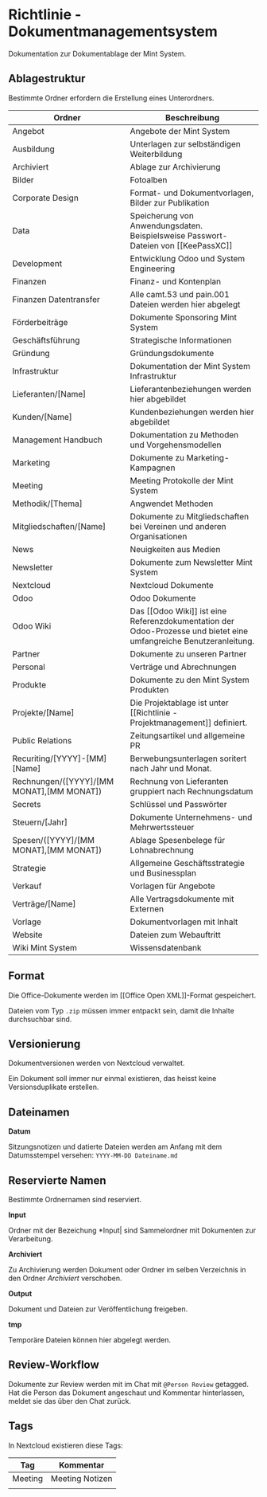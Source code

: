 # Richtlinie - Dokumentmanagementsystem

Dokumentation zur Dokumentablage der Mint System.

## Ablagestruktur

Bestimmte Ordner erfordern die Erstellung eines Unterordners.

| Ordner                                    | Beschreibung                                                                                                       |
| ----------------------------------------- | ------------------------------------------------------------------------------------------------------------------ |
| Angebot                                   | Angebote der Mint System                                                                                           |
| Ausbildung                                | Unterlagen zur selbständigen Weiterbildung                                                                         |
| Archiviert                                | Ablage zur Archivierung                                                                                            |
| Bilder                                    | Fotoalben                                                                                                          |
| Corporate Design                          | Format- und Dokumentvorlagen, Bilder zur Publikation                                                               |
| Data                                      | Speicherung von Anwendungsdaten.  Beispielsweise Passwort-Dateien von [[KeePassXC]]                                |
| Development                               | Entwicklung Odoo und System Engineering                                                                            |
| Finanzen                                  | Finanz- und Kontenplan                                                                                             |
| Finanzen Datentransfer                    | Alle camt.53 und pain.001 Dateien werden hier abgelegt                                                             |
| Förderbeiträge                            | Dokumente Sponsoring Mint System                                                                                   |
| Geschäftsführung                          | Strategische Informationen                                                                                         |
| Gründung                                  | Gründungsdokumente                                                                                                 |
| Infrastruktur                             | Dokumentation der Mint System Infrastruktur                                                                        |
| Lieferanten/[Name]                        | Lieferantenbeziehungen werden hier abgebildet                                                                      |
| Kunden/[Name]                        | Kundenbeziehungen werden hier abgebildet                                                                      |
| Management Handbuch                       | Dokumentation zu Methoden und Vorgehensmodellen                                                                    |
| Marketing                                 | Dokumente zu Marketing-Kampagnen                                                                                   |
| Meeting                                   | Meeting Protokolle der Mint System                                                                                 |
| Methodik/[Thema]                          | Angwendet Methoden                                                                                                 |
| Mitgliedschaften/[Name]                   | Dokumente zu Mitgliedschaften bei Vereinen und anderen Organisationen                                              |
| News                                      | Neuigkeiten aus Medien                                                                                             |
| Newsletter                                | Dokumente zum Newsletter Mint System                                                                               |
| Nextcloud                                 | Nextcloud Dokumente                                                                                                |
| Odoo                                      | Odoo Dokumente                                                                                                     |
| Odoo Wiki                                 | Das [[Odoo Wiki]] ist eine Referenzdokumentation der Odoo-Prozesse und bietet eine umfangreiche Benutzeranleitung. |
| Partner                                   | Dokumente zu unseren Partner                                                                                       |
| Personal                                  | Verträge und Abrechnungen                                                                                          |
| Produkte                                  | Dokumente zu den Mint System Produkten                                                                             |
| Projekte/[Name]                           | Die Projektablage ist unter [[Richtlinie - Projektmanagement]] definiert.                                          |
| Public Relations                          | Zeitungsartikel und allgemeine PR                                                                                  |
| Recuriting/[YYYY]-[MM] [Name]             | Berwebungsunterlagen soritert nach Jahr und Monat.                                                                 |
| Rechnungen/([YYYY]/[MM MONAT],[MM MONAT]) | Rechnung von Lieferanten gruppiert nach Rechnungsdatum                                                             |
| Secrets                                   | Schlüssel und Passwörter                                                                                           |
| Steuern/[Jahr]                            | Dokumente Unternehmens- und Mehrwertssteuer                                                                        |
| Spesen/([YYYY]/[MM MONAT],[MM MONAT])     | Ablage Spesenbelege für Lohnabrechnung                                                                             |
| Strategie                                 | Allgemeine Geschäftsstrategie und Businessplan                                                                     |
| Verkauf                                   | Vorlagen für Angebote                                                                                              |
| Verträge/[Name]                           | Alle Vertragsdokumente mit Externen                                                                                |
| Vorlage                                   | Dokumentvorlagen mit Inhalt                                                                                        |
| Website                                   | Dateien zum Webauftritt                                                                                            |
| Wiki Mint System                          | Wissensdatenbank                                                                                                   |

## Format

Die Office-Dokumente werden im [[Office Open XML]]-Format gespeichert.

Dateien vom Typ `.zip` müssen immer entpackt sein, damit die Inhalte durchsuchbar sind.

## Versionierung

Dokumentversionen werden von Nextcloud verwaltet.

Ein Dokument soll immer nur einmal existieren, das heisst keine Versionsduplikate erstellen.

## Dateinamen

**Datum**

Sitzungsnotizen und datierte Dateien werden am Anfang mit dem Datumsstempel versehen: `YYYY-MM-DD Dateiname.md`

## Reservierte Namen

Bestimmte Ordnernamen sind reserviert.

**Input**

Ordner mit der Bezeichung *Input| sind Sammelordner mit Dokumenten zur Verarbeitung.

**Archiviert**

Zu Archivierung werden Dokument oder Ordner im selben Verzeichnis in den Ordner *Archiviert* verschoben.

**Output**

Dokument und Dateien zur Veröffentlichung freigeben.

**tmp**

Temporäre Dateien können hier abgelegt werden.

## Review-Workflow

Dokumente zur Review werden mit im Chat mit `@Person Review` getagged. Hat die Person das Dokument angeschaut und Kommentar hinterlassen, meldet sie das über den Chat zurück.

## Tags

In Nextcloud existieren diese Tags:

| Tag     | Kommentar       |
| ------- | --------------- |
| Meeting | Meeting Notizen |
|         |                 |